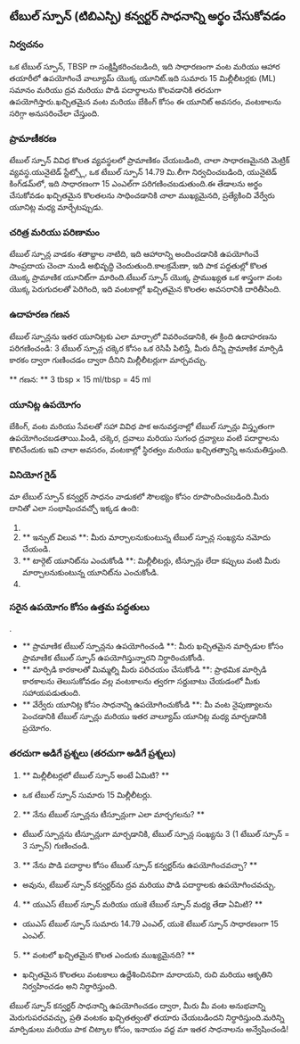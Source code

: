 ## టేబుల్ స్పూన్ (టిబిఎస్పి) కన్వర్టర్ సాధనాన్ని అర్థం చేసుకోవడం

### నిర్వచనం
ఒక టేబుల్ స్పూన్, TBSP గా సంక్షిప్తీకరించబడింది, ఇది సాధారణంగా వంట మరియు ఆహార తయారీలో ఉపయోగించే వాల్యూమ్ యొక్క యూనిట్.ఇది సుమారు 15 మిల్లీలీటర్లకు (ML) సమానం మరియు ద్రవ మరియు పొడి పదార్థాలను కొలవడానికి తరచుగా ఉపయోగిస్తారు.ఖచ్చితమైన వంట మరియు బేకింగ్ కోసం ఈ యూనిట్ అవసరం, వంటకాలను సరిగ్గా అనుసరించేలా చేస్తుంది.

### ప్రామాణీకరణ
టేబుల్ స్పూన్ వివిధ కొలత వ్యవస్థలలో ప్రామాణికం చేయబడింది, చాలా సాధారణమైనది మెట్రిక్ వ్యవస్థ.యునైటెడ్ స్టేట్స్లో, ఒక టేబుల్ స్పూన్ 14.79 మి.లీగా నిర్వచించబడింది, యునైటెడ్ కింగ్‌డమ్‌లో, ఇది సాధారణంగా 15 ఎంఎల్‌గా పరిగణించబడుతుంది.ఈ తేడాలను అర్థం చేసుకోవడం ఖచ్చితమైన కొలతలను సాధించడానికి చాలా ముఖ్యమైనది, ప్రత్యేకించి వేర్వేరు యూనిట్ల మధ్య మార్చేటప్పుడు.

### చరిత్ర మరియు పరిణామం
టేబుల్ స్పూన్ల వాడకం శతాబ్దాల నాటిది, ఇది ఆహారాన్ని అందించడానికి ఉపయోగించే సాంప్రదాయ చెంచా నుండి అభివృద్ధి చెందుతుంది.కాలక్రమేణా, ఇది పాక పద్ధతుల్లో కొలత యొక్క ప్రామాణిక యూనిట్‌గా మారింది.టేబుల్ స్పూన్ యొక్క ప్రాముఖ్యత ఒక శాస్త్రంగా వంట యొక్క పెరుగుదలతో పెరిగింది, ఇది వంటకాల్లో ఖచ్చితమైన కొలతల అవసరానికి దారితీసింది.

### ఉదాహరణ గణన
టేబుల్ స్పూన్లను ఇతర యూనిట్లకు ఎలా మార్చాలో వివరించడానికి, ఈ క్రింది ఉదాహరణను పరిగణించండి: 3 టేబుల్ స్పూన్ల చక్కెర కోసం ఒక రెసిపీ పిలిస్తే, మీరు దీన్ని ప్రామాణిక మార్పిడి కారకం ద్వారా గుణించడం ద్వారా దీనిని మిల్లీలీటర్లుగా మార్చవచ్చు.

** గణన: **
3 tbsp × 15 ml/tbsp = 45 ml

### యూనిట్ల ఉపయోగం
బేకింగ్, వంట మరియు సేవలతో సహా వివిధ పాక అనువర్తనాల్లో టేబుల్ స్పూన్లు విస్తృతంగా ఉపయోగించబడతాయి.పిండి, చక్కెర, ద్రవాలు మరియు సుగంధ ద్రవ్యాలు వంటి పదార్థాలను కొలిచేందుకు ఇవి చాలా అవసరం, వంటకాల్లో స్థిరత్వం మరియు ఖచ్చితత్వాన్ని అనుమతిస్తుంది.

### వినియోగ గైడ్
మా టేబుల్ స్పూన్ కన్వర్టర్ సాధనం వాడుకలో సౌలభ్యం కోసం రూపొందించబడింది.మీరు దానితో ఎలా సంభాషించవచ్చో ఇక్కడ ఉంది:

1.
2. ** ఇన్పుట్ విలువ **: మీరు మార్చాలనుకుంటున్న టేబుల్ స్పూన్ల సంఖ్యను నమోదు చేయండి.
3. ** టార్గెట్ యూనిట్‌ను ఎంచుకోండి **: మిల్లీలీటర్లు, టీస్పూన్లు లేదా కప్పులు వంటి మీరు మార్చాలనుకుంటున్న యూనిట్‌ను ఎంచుకోండి.
4.

### సరైన ఉపయోగం కోసం ఉత్తమ పద్ధతులు
.
- ** ప్రామాణిక టేబుల్ స్పూన్లను ఉపయోగించండి **: మీరు ఖచ్చితమైన మార్పిడుల కోసం ప్రామాణిక టేబుల్ స్పూన్ ఉపయోగిస్తున్నారని నిర్ధారించుకోండి.
- ** మార్పిడి కారకాలతో మిమ్మల్ని మీరు పరిచయం చేసుకోండి **: ప్రాథమిక మార్పిడి కారకాలను తెలుసుకోవడం వల్ల వంటకాలను త్వరగా సర్దుబాటు చేయడంలో మీకు సహాయపడుతుంది.
- ** వేర్వేరు యూనిట్ల కోసం సాధనాన్ని ఉపయోగించుకోండి **: మీ వంట నైపుణ్యాలను పెంచడానికి టేబుల్ స్పూన్లు మరియు ఇతర వాల్యూమ్ యూనిట్ల మధ్య మార్చడానికి ప్రయోగం.

### తరచుగా అడిగే ప్రశ్నలు (తరచుగా అడిగే ప్రశ్నలు)

1. ** మిల్లీలీటర్లలో టేబుల్ స్పూన్ అంటే ఏమిటి? **
- ఒక టేబుల్ స్పూన్ సుమారు 15 మిల్లీలీటర్లు.

2. ** నేను టేబుల్ స్పూన్లను టీస్పూన్లుగా ఎలా మార్చగలను? **
- టేబుల్ స్పూన్లను టీస్పూన్లుగా మార్చడానికి, టేబుల్ స్పూన్ల సంఖ్యను 3 (1 టేబుల్ స్పూన్ = 3 స్పూన్) గుణించండి.

3. ** నేను పొడి పదార్ధాల కోసం టేబుల్ స్పూన్ కన్వర్టర్‌ను ఉపయోగించవచ్చా? **
- అవును, టేబుల్ స్పూన్ కన్వర్టర్‌ను ద్రవ మరియు పొడి పదార్ధాలకు ఉపయోగించవచ్చు.

4. ** యుఎస్ టేబుల్ స్పూన్ మరియు యుకె టేబుల్ స్పూన్ మధ్య తేడా ఏమిటి? **
- యుఎస్ టేబుల్ స్పూన్ సుమారు 14.79 ఎంఎల్, యుకె టేబుల్ స్పూన్ సాధారణంగా 15 ఎంఎల్.

5. ** వంటలో ఖచ్చితమైన కొలత ఎందుకు ముఖ్యమైనది? **
- ఖచ్చితమైన కొలతలు వంటకాలు ఉద్దేశించినవిగా మారాయని, రుచి మరియు ఆకృతిని నిర్వహించడం అని నిర్ధారిస్తుంది.

టేబుల్ స్పూన్ కన్వర్టర్ సాధనాన్ని ఉపయోగించడం ద్వారా, మీరు మీ వంట అనుభవాన్ని మెరుగుపరచవచ్చు, ప్రతి వంటకం ఖచ్చితత్వంతో తయారు చేయబడిందని నిర్ధారిస్తుంది.మరిన్ని మార్పిడులు మరియు పాక చిట్కాల కోసం, ఇనాయం వద్ద మా ఇతర సాధనాలను అన్వేషించండి!